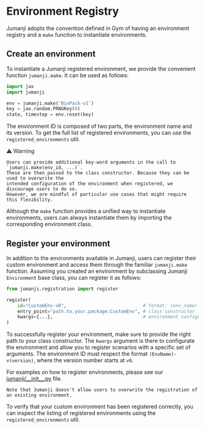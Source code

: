 # Environment Registry

Jumanji adopts the convention defined in Gym of having an environment registry and a `make` function
to instantiate environments.

## Create an environment

To instantiate a Jumanji registered environment, we provide the convenient function `jumanji.make`.
It can be used as follows:

```python
import jax
import jumanji

env = jumanji.make('BinPack-v1')
key = jax.random.PRNGKey(0)
state, timestep = env.reset(key)
```

The environment ID is composed of two parts, the environment name and its version.
To get the full list of registered environments, you can use the `registered_environments` util.

⚠️ Warning

    Users can provide additional key-word arguments in the call to `jumanji.make(env_id, ...)`.
    These are then passed to the class constructor. Because they can be used to overwrite the
    intended configuration of the environment when registered, we discourage users to do so.
    However, we are mindful of particular use cases that might require this flexibility.

Although the `make` function provides a unified way to instantiate environments,
users can always instantiate them by importing the corresponding environment class.

## Register your environment

In addition to the environments available in Jumanji, users can register their custom environment
and access them through the familiar `jumanji.make` function. Assuming you created an environment
by subclassing Jumanji `Environment` base class, you can register it as follows:

```python
from jumanji.registration import register

register(
    id="CustomEnv-v0",                            # format: (env_name)-v(version)
    entry_point="path.to.your.package:CustomEnv", # class constructor
    kwargs={...},                                 # environment configuration
)
```

To successfully register your environment, make sure to provide the right path to your class
constructor. The `kwargs` argument is there to configurate the environment and allow you to register
scenarios with a specific set of arguments. The environment ID must respect the format
`(EnvName)-v(version)`, where the version number starts at `v0`.

For examples on how to register environments, please see our
[jumanji/\_\_init\_\_.py](https://github.com/instadeepai/jumanji/tree/main/jumanji/__init__.py) file.

    Note that Jumanji doesn't allow users to overwrite the registration of an existing environment.

To verify that your custom environment has been registered correctly, you can inspect the listing
of registered environments using the `registered_environments` util.

